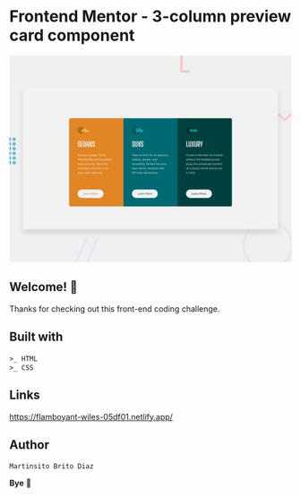 # Frontend Mentor - 3-column preview card component

![Design preview for the 3-column preview card component coding challenge](./design/desktop-preview.jpg)

## Welcome! 👋

Thanks for checking out this front-end coding challenge.

## Built with
    >_ HTML
    >_ CSS

## Links

https://flamboyant-wiles-05df01.netlify.app/

## Author

    Martinsito Brito Diaz

**Bye** 🚀
